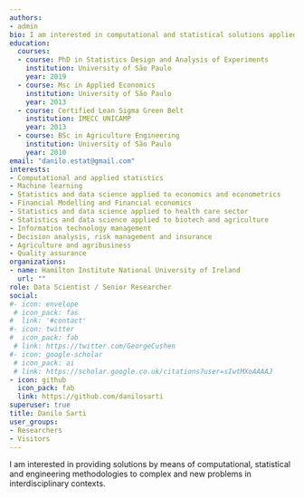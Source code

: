 ```yaml
---
authors:
- admin
bio: I am interested in computational and statistical solutions applied into interdisciplinary contexts. 
education:
  courses:
  - course: PhD in Statistics Design and Analysis of Experiments
    institution: University of São Paulo
    year: 2019
  - course: Msc in Applied Economics
    institution: University of São Paulo
    year: 2013
  - course: Certified Lean Sigma Green Belt
    institution: IMECC UNICAMP
    year: 2013 
  - course: BSc in Agriculture Engineering
    institution: University of São Paulo
    year: 2010
email: "danilo.estat@gmail.com"
interests:
- Computational and applied statistics
- Machine learning
- Statistics and data science applied to economics and econometrics
- Financial Modelling and Financial economics
- Statistics and data science applied to health care sector 
- Statistics and data science applied to biotech and agriculture
- Information technology management
- Decision analysis, risk management and insurance
- Agriculture and agribusiness
- Quality assurance
organizations:
- name: Hamilton Institute National University of Ireland
  url: ""
role: Data Scientist / Senior Researcher 
social:
#- icon: envelope
 # icon_pack: fas
#  link: '#contact'
#- icon: twitter
#  icon_pack: fab
 # link: https://twitter.com/GeorgeCushen
#- icon: google-scholar
 # icon_pack: ai
 # link: https://scholar.google.co.uk/citations?user=sIwtMXoAAAAJ
- icon: github
  icon_pack: fab
  link: https://github.com/danilosarti
superuser: true
title: Danilo Sarti 
user_groups:
- Researchers
- Visitors
---
```


I am interested in providing solutions by means of computational, statistical and engineering methodologies to complex and new problems in interdisciplinary contexts.


